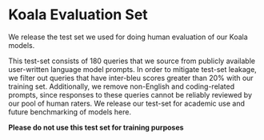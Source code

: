 # Koala Evaluation Set

We release the test set we used for doing human evaluation of our Koala models.

This test-set consists of 180 queries that we source from publicly available user-written language model prompts. 
In order to mitigate test-set leakage, we filter out queries that have inter-bleu scores greater than 20% with our training set. 
Additionally, we remove non-English and coding-related prompts, since responses to these queries cannot be reliably reviewed by our pool of human raters. 
We release our test-set for academic use and future benchmarking of models here.

**Please do not use this test set for training purposes**
